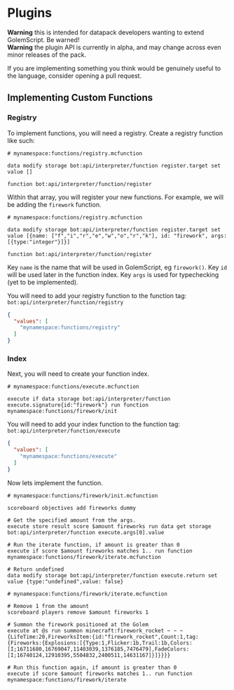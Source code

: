 # Plugins
**Warning** this is intended for datapack developers wanting to extend GolemScript. Be warned!  
**Warning** the plugin API is currently in alpha, and may change across even minor releases of the pack.

If you are implementing something you think would be genuinely useful to the language, consider opening a pull request.

## Implementing Custom Functions
### Registry

To implement functions, you will need a registry. Create a registry function like such:

```mcfunction
# mynamespace:functions/registry.mcfunction

data modify storage bot:api/interpreter/function register.target set value []

function bot:api/interpreter/function/register
```

Within that array, you will register your new functions. For example, we will be adding the `firework` function.

```mcfunction
# mynamespace:functions/registry.mcfunction

data modify storage bot:api/interpreter/function register.target set value [{name: ["f","i","r","e","w","o","r","k"], id: "firework", args: [{type:"integer"}]}]

function bot:api/interpreter/function/register
```

Key `name` is the name that will be used in GolemScript, eg `firework()`. Key `id` will be used later in the function index. Key `args` is used for typechecking (yet to be implemented).

You will need to add your registry function to the function tag: `bot:api/interpreter/function/registry`

```json
{
  "values": [
    "mynamespace:functions/registry"
  ]
}
```

### Index

Next, you will need to create your function index.

```mcfunction
# mynamespace:functions/execute.mcfunction

execute if data storage bot:api/interpreter/function execute.signature{id:"firework"} run function mynamespace:functions/firework/init
```

You will need to add your index function to the function tag: `bot:api/interpreter/function/execute`

```json
{
  "values": [
    "mynamespace:functions/execute"
  ]
}
```

Now lets implement the function.

```mcfunction
# mynamespace:functions/firework/init.mcfunction

scoreboard objectives add fireworks dummy

# Get the specified amount from the args.
execute store result score $amount fireworks run data get storage bot:api/interpreter/function execute.args[0].value

# Run the iterate function, if amount is greater than 0
execute if score $amount fireworks matches 1.. run function mynamespace:functions/firework/iterate.mcfunction

# Return undefined
data modify storage bot:api/interpreter/function execute.return set value {type:"undefined",value: false}
```

```mcfunction
# mynamespace:functions/firework/iterate.mcfunction

# Remove 1 from the amount
scoreboard players remove $amount fireworks 1

# Summon the firework positioned at the Golem
execute at @s run summon minecraft:firework_rocket ~ ~ ~ {LifeTime:20,FireworksItem:{id:"firework_rocket",Count:1,tag:{Fireworks:{Explosions:[{Type:1,Flicker:1b,Trail:1b,Colors:[I;16711680,16769047,11403039,1376185,7476479],FadeColors:[I;16740124,12910395,5504832,2400511,14631167]}]}}}}

# Run this function again, if amount is greater than 0
execute if score $amount fireworks matches 1.. run function mynamespace:functions/firework/iterate
```